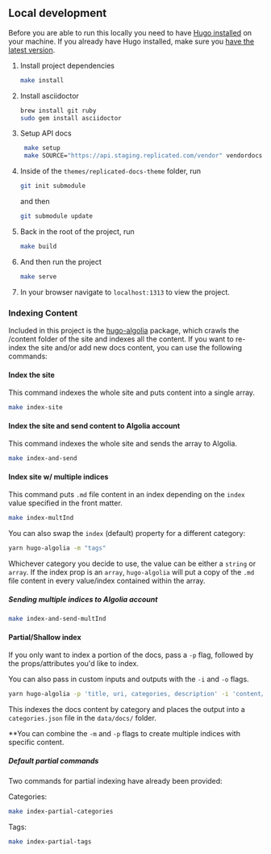 ## Local development

Before you are able to run this locally you need to have [Hugo installed](https://gohugo.io/getting-started/installing/) on your machine. If you already have Hugo installed, make sure you [have the latest version](https://gohugo.io/getting-started/installing/#upgrade-hugo).

1. Install project dependencies
   ```bash
   make install
   ```

2. Install asciidoctor
    ```bash
    brew install git ruby
    sudo gem install asciidoctor
    ```

3. Setup API docs
   ```bash
    make setup
    make SOURCE="https://api.staging.replicated.com/vendor" vendordocs
    ```

4. Inside of the `themes/replicated-docs-theme` folder, run
    ```bash
    git init submodule
    ```

    and then
    ```bash
    git submodule update
    ```

5. Back in the root of the project, run
   ```bash
   make build
   ```

6. And then run the project
   ```bash
   make serve
   ```

7. In your browser navigate to `localhost:1313` to view the project.

### Indexing Content

Included in this project is the [hugo-algolia](https://github.com/10Dimensional/help-center) package, which crawls the /content folder of the site and indexes all the content. If you want to re-index the site and/or add new docs content, you can use the following commands:

#### Index the site 
This command indexes the whole site and puts content into a single array.

```bash
make index-site
```

#### Index the site and send content to Algolia account
This command indexes the whole site and sends the array to Algolia.

```bash
make index-and-send
```

#### Index site w/ multiple indices 
This command puts `.md` file content in an index depending on the `index` value specified in the front matter. 
```bash
make index-multInd
```

You can also swap the `index` (default) property for a different category:
```bash
yarn hugo-algolia -m "tags"
```

Whichever category you decide to use, the value can be either a `string` or `array`. If the index prop is an `array`, `hugo-algolia` will put a copy of the `.md` file content in every value/index contained within the array.

##### Sending multiple indices to Algolia account
```bash
make index-and-send-multInd
```

#### Partial/Shallow index
If you only want to index a portion of the docs, pass a `-p` flag, followed by the props/attributes you'd like to index.

You can also pass in custom inputs and outputs with the `-i` and `-o` flags.

```bash
yarn hugo-algolia -p 'title, uri, categories, description' -i 'content/docs/**' -o 'data/docs/categories.json'
```

This indexes the docs content by category and places the output into a `categories.json` file in the `data/docs/` folder.

**You can combine the `-m` and `-p` flags to create multiple indices with specific content.

##### Default partial commands
Two commands for partial indexing have already been provided:

Categories:
```bash
make index-partial-categories
```


Tags:
```bash
make index-partial-tags
```





